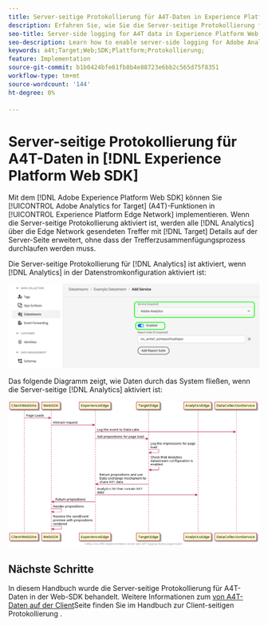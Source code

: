 ```yaml
---
title: Server-seitige Protokollierung für A4T-Daten in Experience Platform Web SDK
description: Erfahren Sie, wie Sie die Server-seitige Protokollierung für Adobe Analytics for Target (A4T) mithilfe der Experience Platform Web SDK aktivieren.
seo-title: Server-side logging for A4T data in Experience Platform Web SDK
seo-description: Learn how to enable server-side logging for Adobe Analytics for Target (A4T) using the Experience Platform Web SDK.
keywords: a4t;Target;Web;SDK;Plattform;Protokollierung;
feature: Implementation
source-git-commit: b1b0424bfe61fb8b4e88723e6bb2c565d75f8351
workflow-type: tm+mt
source-wordcount: '144'
ht-degree: 0%

---
```


# Server-seitige Protokollierung für A4T-Daten in [!DNL Experience Platform Web SDK]

Mit dem [!DNL Adobe Experience Platform Web SDK] können Sie [!UICONTROL Adobe Analytics for Target] (A4T)-Funktionen in [!UICONTROL Experience Platform Edge Network] implementieren. Wenn die Server-seitige Protokollierung aktiviert ist, werden alle [!DNL Analytics] über die Edge Network gesendeten Treffer mit [!DNL Target] Details auf der Server-Seite erweitert, ohne dass der Trefferzusammenfügungsprozess durchlaufen werden muss.

Die Server-seitige Protokollierung für [!DNL Analytics] ist aktiviert, wenn [!DNL Analytics] in der Datenstromkonfiguration aktiviert ist:

![Analytics-Datenstromkonfiguration aktiviert](/help/dev/implement/a4t/assets/enable-analytics-datastream.png)

Das folgende Diagramm zeigt, wie Daten durch das System fließen, wenn die Server-seitige [!DNL Analytics] aktiviert ist:

![Server-seitiger Protokollierungsfluss](/help/dev/implement/a4t/assets/analytics-server-side-logging.png)

## Nächste Schritte

In diesem Handbuch wurde die Server-seitige Protokollierung für A4T-Daten in der Web-SDK behandelt. Weitere Informationen zum [ von A4T-Daten auf der Client](/help/dev/implement/a4t/client-side-logging.md)Seite finden Sie im Handbuch zur Client-seitigen Protokollierung .
